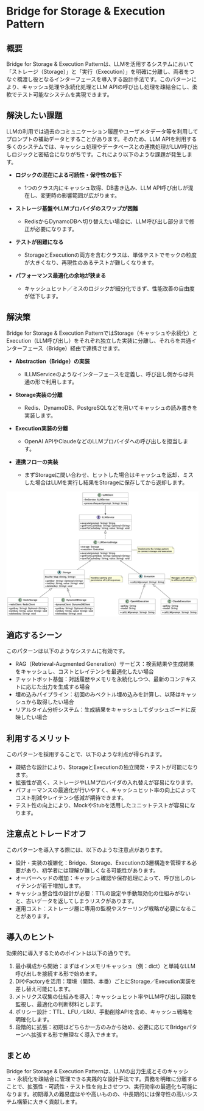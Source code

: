 # Bridge for Storage & Execution Pattern

## 概要

Bridge for Storage & Execution Patternは、LLMを活用するシステムにおいて「ストレージ（Storage）」と「実行（Execution）」を明確に分離し、両者をつなぐ橋渡し役となるインターフェースを導入する設計手法です。このパターンにより、キャッシュ処理や永続化処理とLLM APIの呼び出し処理を疎結合にし、柔軟でテスト可能なシステムを実現できます。

## 解決したい課題

LLMの利用では過去のコミュニケーション履歴やユーザメタデータ等を利用してプロンプトの補助データとすることがあります。そのため、LLM APIを利用する多くのシステムでは、キャッシュ処理やデータベースとの連携処理がLLM呼び出しロジックと密結合になりがちです。これにより以下のような課題が発生します。

- **ロジックの混在による可読性・保守性の低下**
  - 1つのクラス内にキャッシュ取得、DB書き込み、LLM API呼び出しが混在し、変更時の影響範囲が広がります。

- **ストレージ基盤やLLMプロバイダのスワップが困難**
  - RedisからDynamoDBへ切り替えたい場合に、LLM呼び出し部分まで修正が必要になります。

- **テストが困難になる**
  - StorageとExecutionの両方を含むクラスは、単体テストでモックの粒度が大きくなり、再現性のあるテストが難しくなります。

- **パフォーマンス最適化の余地が狭まる**
  - キャッシュヒット／ミスのロジックが細分化できず、性能改善の自由度が低下します。

## 解決策

Bridge for Storage & Execution PatternではStorage（キャッシュや永続化）とExecution（LLM呼び出し）をそれぞれ独立した実装に分離し、それらを共通インターフェース（Bridge）経由で連携させます。

- **Abstraction（Bridge）の実装**
  - ILLMServiceのようなインターフェースを定義し、呼び出し側からは共通の形で利用します。

- **Storage実装の分離**
  - Redis、DynamoDB、PostgreSQLなどを用いてキャッシュの読み書きを実装します。

- **Execution実装の分離**
  - OpenAI APIやClaudeなどのLLMプロバイダへの呼び出しを担当します。

- **連携フローの実装**
  - まずStorageに問い合わせ、ヒットした場合はキャッシュを返却、ミスした場合はLLMを実行し結果をStorageに保存してから返却します。

![img](uml/images/bridge_for_storage_and_execution_pattern.png)

## 適応するシーン

このパターンは以下のようなシステムに有効です。

- RAG（Retrieval-Augmented Generation）サービス：検索結果や生成結果をキャッシュし、コストとレイテンシを最適化したい場合
- チャットボット基盤：対話履歴やメモリを永続化しつつ、最新のコンテキストに応じた出力を生成する場合
- 埋め込みパイプライン：初回のみベクトル埋め込みを計算し、以降はキャッシュから取得したい場合
- リアルタイム分析システム：生成結果をキャッシュしてダッシュボードに反映したい場合

## 利用するメリット

このパターンを採用することで、以下のような利点が得られます。

- 疎結合な設計により、StorageとExecutionの独立開発・テストが可能になります。
- 拡張性が高く、ストレージやLLMプロバイダの入れ替えが容易になります。
- パフォーマンスの最適化が行いやすく、キャッシュヒット率の向上によってコスト削減やレイテンシ低減が期待できます。
- テスト性の向上により、MockやStubを活用したユニットテストが容易になります。

## 注意点とトレードオフ

このパターンを導入する際には、以下のような注意点があります。

- 設計・実装の複雑化：Bridge、Storage、Executionの3層構造を管理する必要があり、初学者には理解が難しくなる可能性があります。
- オーバーヘッドの増加：キャッシュ確認や保存処理によって、呼び出しのレイテンシが若干増加します。
- キャッシュ整合性の設計が必要：TTLの設定や手動無効化の仕組みがないと、古いデータを返してしまうリスクがあります。
- 運用コスト：ストレージ層に専用の監視やスケーリング戦略が必要になることがあります。

## 導入のヒント

効果的に導入するためのポイントは以下の通りです。

1. 最小構成から開始：まずはインメモリキャッシュ（例：dict）と単純なLLM呼び出しを接続する形で始めます。
2. DIやFactoryを活用：環境（開発、本番）ごとにStorage／Execution実装を差し替え可能にします。
3. メトリクス収集の仕組みを導入：キャッシュヒット率やLLM呼び出し回数を監視し、最適化の判断材料とします。
4. ポリシー設計：TTL、LFU／LRU、手動削除APIを含め、キャッシュ戦略を明確化します。
5. 段階的に拡張：初期はどちらか一方のみから始め、必要に応じてBridgeパターンへ拡張する形で無理なく導入できます。

## まとめ

Bridge for Storage & Execution Patternは、LLMの出力生成とそのキャッシュ・永続化を疎結合に管理できる実践的な設計手法です。責務を明確に分離することで、拡張性・可読性・テスト性を向上させつつ、実行効率の最適化も可能になります。初期導入の難易度はやや高いものの、中長期的には保守性の高いシステム構築に大きく貢献します。
